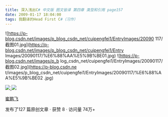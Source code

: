 ```yaml
---
title: 深入浅出C# 中文版 图文皆译 第四章 类型和引用 page157
date: 2009-01-17 18:04:00
tags: 我翻译的Head First C#（习作）
---
```

![https://p-blog.csdn.net/images/p_blog_csdn_net/cuipengfei1/EntryImages/20090
117/截图01.jpg](https://p-blog.csdn.net/images/p_blog_csdn_net/cuipengfei1/Entry
Images/20090117/%E6%88%AA%E5%9B%BE01.jpg) ![https://p-blog.csdn.net/images/p_b
log_csdn_net/cuipengfei1/EntryImages/20090117/截图02.jpg](https://p-blog.csdn.ne
t/images/p_blog_csdn_net/cuipengfei1/EntryImages/20090117/%E6%88%AA%E5%9B%BE02
.jpg)



[ ![](https://profile.csdnimg.cn/5/2/5/3_cuipengfei1)
![](https://g.csdnimg.cn/static/user-reg-year/1x/11.png)
](https://blog.csdn.net/cuipengfei1)

[ 崔鹏飞 ](https://blog.csdn.net/cuipengfei1)

发布了127 篇原创文章  ·  获赞 8  ·  访问量 74万+

